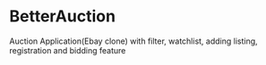# BetterAuction
Auction Application(Ebay clone) with filter, watchlist, adding listing, registration and bidding feature
